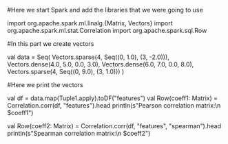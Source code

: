 
 #Here we start Spark and add the libraries that we were going to use 

import org.apache.spark.ml.linalg.{Matrix, Vectors} 
import org.apache.spark.ml.stat.Correlation 
import org.apache.spark.sql.Row 

#In this part we create vectors 

val data = Seq( 
  Vectors.sparse(4, Seq((0, 1.0), (3, -2.0))), 
  Vectors.dense(4.0, 5.0, 0.0, 3.0), 
  Vectors.dense(6.0, 7.0, 0.0, 8.0), 
  Vectors.sparse(4, Seq((0, 9.0), (3, 1.0))) 
) 

#Here we print the vectors  

val df = data.map(Tuple1.apply).toDF("features") 
val Row(coeff1: Matrix) = Correlation.corr(df, "features").head 
println(s"Pearson correlation matrix:\n $coeff1") 

val Row(coeff2: Matrix) = Correlation.corr(df, "features", "spearman").head 
println(s"Spearman correlation matrix:\n $coeff2") 